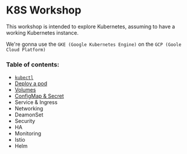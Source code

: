 # K8S Workshop

This workshop is intended to explore Kubernetes, assuming to have a working Kubernetes instance. 

We're gonna use the `GKE (Google Kubernetes Engine)` on the `GCP (Goole Cloud Platform)`

### Table of contents:
- [`kubectl`](topics/kubectl.md)
- [Deploy a pod](topics/pod-deployment/pod-deployment.md)
- [Volumes](topics/volumes/volumes.md)
- [ConfigMap & Secret](topics/config-secrets/config-secrets.md)
- Service & Ingress
- Networking
- DeamonSet
- Security
- HA
- Monitoring
- Istio
- Helm